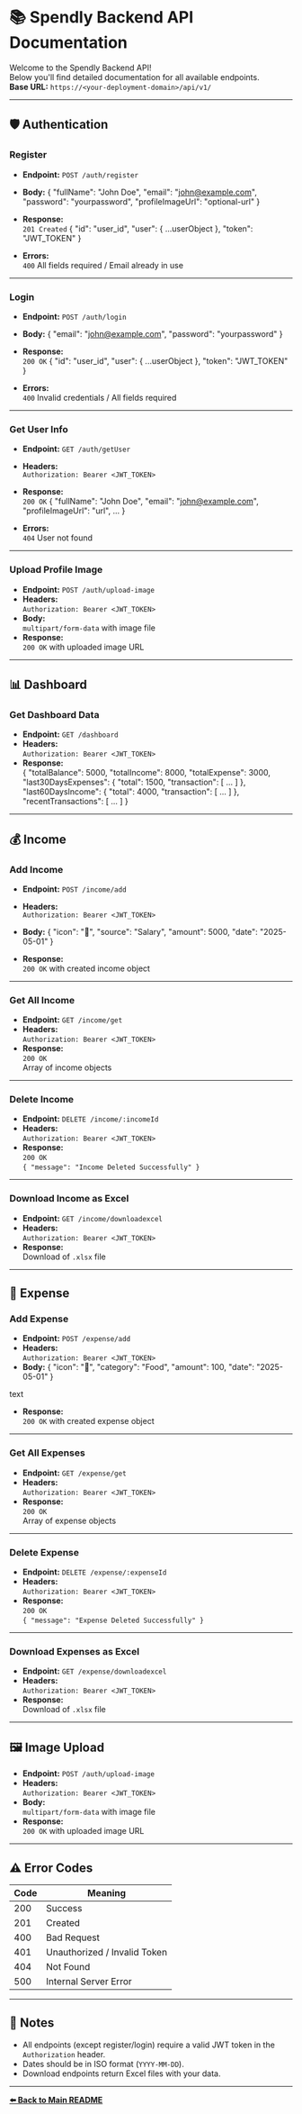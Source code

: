 # 📚 Spendly Backend API Documentation

Welcome to the Spendly Backend API!  
Below you'll find detailed documentation for all available endpoints.  
**Base URL:** `https://<your-deployment-domain>/api/v1/`

---

## 🛡️ Authentication

### Register

- **Endpoint:** `POST /auth/register`
- **Body:**
{
"fullName": "John Doe",
"email": "john@example.com",
"password": "yourpassword",
"profileImageUrl": "optional-url"
}


- **Response:**  
`201 Created`
{
"id": "user_id",
"user": { ...userObject },
"token": "JWT_TOKEN"
}


- **Errors:**  
`400` All fields required / Email already in use

---

### Login

- **Endpoint:** `POST /auth/login`
- **Body:**
{
"email": "john@example.com",
"password": "yourpassword"
}


- **Response:**  
`200 OK`
{
"id": "user_id",
"user": { ...userObject },
"token": "JWT_TOKEN"
}


- **Errors:**  
`400` Invalid credentials / All fields required

---

### Get User Info

- **Endpoint:** `GET /auth/getUser`
- **Headers:**  
`Authorization: Bearer <JWT_TOKEN>`
- **Response:**  
`200 OK`
{
"fullName": "John Doe",
"email": "john@example.com",
"profileImageUrl": "url",
...
}


- **Errors:**  
`404` User not found

---

### Upload Profile Image

- **Endpoint:** `POST /auth/upload-image`
- **Headers:**  
`Authorization: Bearer <JWT_TOKEN>`
- **Body:**  
`multipart/form-data` with image file
- **Response:**  
`200 OK` with uploaded image URL

---

## 📊 Dashboard

### Get Dashboard Data

- **Endpoint:** `GET /dashboard`
- **Headers:**  
`Authorization: Bearer <JWT_TOKEN>`
- **Response:**  
{
"totalBalance": 5000,
"totalIncome": 8000,
"totalExpense": 3000,
"last30DaysExpenses": {
"total": 1500,
"transaction": [ ... ]
},
"last60DaysIncome": {
"total": 4000,
"transaction": [ ... ]
},
"recentTransactions": [ ... ]
}



---

## 💰 Income

### Add Income

- **Endpoint:** `POST /income/add`
- **Headers:**  
`Authorization: Bearer <JWT_TOKEN>`
- **Body:**
{
"icon": "💼",
"source": "Salary",
"amount": 5000,
"date": "2025-05-01"
}


- **Response:**  
`200 OK` with created income object

---

### Get All Income

- **Endpoint:** `GET /income/get`
- **Headers:**  
`Authorization: Bearer <JWT_TOKEN>`
- **Response:**  
`200 OK`  
Array of income objects

---

### Delete Income

- **Endpoint:** `DELETE /income/:incomeId`
- **Headers:**  
`Authorization: Bearer <JWT_TOKEN>`
- **Response:**  
`200 OK`  
`{ "message": "Income Deleted Successfully" }`

---

### Download Income as Excel

- **Endpoint:** `GET /income/downloadexcel`
- **Headers:**  
`Authorization: Bearer <JWT_TOKEN>`
- **Response:**  
Download of `.xlsx` file

---

## 💸 Expense

### Add Expense

- **Endpoint:** `POST /expense/add`
- **Headers:**  
`Authorization: Bearer <JWT_TOKEN>`
- **Body:**
{
"icon": "🍔",
"category": "Food",
"amount": 100,
"date": "2025-05-01"
}

text
- **Response:**  
`200 OK` with created expense object

---

### Get All Expenses

- **Endpoint:** `GET /expense/get`
- **Headers:**  
`Authorization: Bearer <JWT_TOKEN>`
- **Response:**  
`200 OK`  
Array of expense objects

---

### Delete Expense

- **Endpoint:** `DELETE /expense/:expenseId`
- **Headers:**  
`Authorization: Bearer <JWT_TOKEN>`
- **Response:**  
`200 OK`  
`{ "message": "Expense Deleted Successfully" }`

---

### Download Expenses as Excel

- **Endpoint:** `GET /expense/downloadexcel`
- **Headers:**  
`Authorization: Bearer <JWT_TOKEN>`
- **Response:**  
Download of `.xlsx` file

---

## 🖼️ Image Upload

- **Endpoint:** `POST /auth/upload-image`
- **Headers:**  
`Authorization: Bearer <JWT_TOKEN>`
- **Body:**  
`multipart/form-data` with image file
- **Response:**  
`200 OK` with uploaded image URL

---

## ⚠️ Error Codes

| Code | Meaning                       |
|------|-------------------------------|
| 200  | Success                       |
| 201  | Created                       |
| 400  | Bad Request                   |
| 401  | Unauthorized / Invalid Token  |
| 404  | Not Found                     |
| 500  | Internal Server Error         |

---

## 📝 Notes

- All endpoints (except register/login) require a valid JWT token in the `Authorization` header.
- Dates should be in ISO format (`YYYY-MM-DD`).
- Download endpoints return Excel files with your data.

---

**[⬅️ Back to Main README](../README.md)**